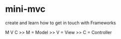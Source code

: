# mini-mvc
create and learn how to get in touch with Frameworks

M V C >> M = Model >> V = View >> C = Controller

